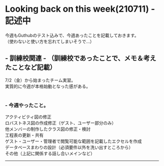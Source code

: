 # Looking back on this week(210711) - 記述中
今週もGuthubのテスト込みで、今週あったことを記載しておきます。  
（使わないと使い方を忘れてしまいそうで...）

## - 訓練校関連 - （訓練校であったことで、メモ＆考えたことなど記載）
7/2（金）から始まったチーム実習。  
実質的に今週が本格始動となった感がある。  
<br>

### - 今週やったこと。
アクティビティ図の修正  
ロバストネス図の作成修正（ゲスト、ユーザー部分のみ）  
他メンバーの制作したクラス図の修正・検討  
工程表の更新・共有  
ゲスト・ユーザー・管理者で閲覧可能な範囲を記載したエクセルを作成  
データベースまわりの設計（必須要件以外を洗い出すところから）  
その他（上記に関係する話し合いメインなど）  

<hr>